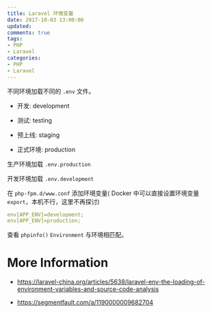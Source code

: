 ```yaml
---
title: Laravel 环境变量
date: 2017-10-03 13:00:00
updated:
comments: true
tags:
- PHP
- Laravel
categories:
- PHP
- Laravel
---
```


不同环境加载不同的 `.env` 文件。

<!--more-->

* 开发: development

* 测试: testing

* 预上线: staging

* 正式环境: production


生产环境加载 `.env.production`

开发环境加载 `.env.development`

在 `php-fpm.d/www.conf` 添加环境变量( Docker 中可以直接设置环境变量 `export`，本机不行，这里不再探讨)

```yaml
env[APP_ENV]=development;
env[APP_ENV]=production;
```

查看 `phpinfo()` `Environment` 与环境相匹配。

# More Information

* https://laravel-china.org/articles/5638/laravel-env-the-loading-of-environment-variables-and-source-code-analysis

* https://segmentfault.com/a/1190000009682704
